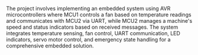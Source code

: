 The project involves implementing an embedded system using AVR microcontrollers where MCU1 controls a fan based on temperature readings and communicates with MCU2 via UART, while MCU2 manages a machine's speed and status indicators based on received messages.
The system integrates temperature sensing, fan control, UART communication, LED indicators, servo motor control, and emergency state handling for a comprehensive embedded solution.
